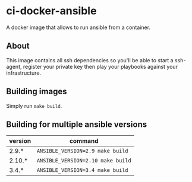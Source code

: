 # ci-docker-ansible

A docker image that allows to run ansible from a container.

## About

This image contains all ssh dependencies so you'll be able to start a ssh-agent, register your private key then play your playbooks against your infrastructure.

## Building images

Simply run `make build`.

## Building for multiple ansible versions

| version |          command            |
|----|----------------------------------|
|2.9.* | `ANSIBLE_VERSION=2.9 make build` |
|2.10.* | `ANSIBLE_VERSION=2.10 make build` |
|3.4.* | `ANSIBLE_VERSION=3.4 make build` |
